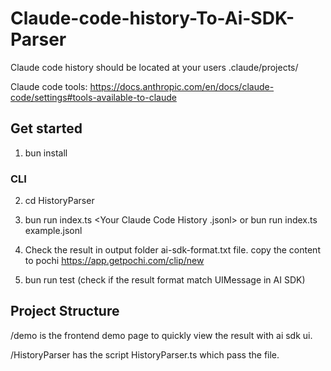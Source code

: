 # Claude-code-history-To-Ai-SDK-Parser

Claude code history should be located at your users .claude/projects/

Claude code tools: https://docs.anthropic.com/en/docs/claude-code/settings#tools-available-to-claude

## Get started

1. bun install

### CLI

2. cd HistoryParser

3. bun run index.ts <Your Claude Code History .jsonl> or bun run index.ts example.jsonl

4. Check the result in output folder ai-sdk-format.txt file. copy the content to pochi https://app.getpochi.com/clip/new

5. bun run test (check if the result format match UIMessage in AI SDK)

## Project Structure

/demo is the frontend demo page to quickly view the result with ai sdk ui.

/HistoryParser has the script HistoryParser.ts which pass the file.
